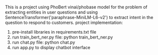 This is a project using PhoBert vinai/phobase model for the problem of extracting entities in user questions and using SentenceTransformer('paraphrase-MiniLM-L6-v2') to extract intent in the question to respond to customers.
project implementation:
1. pre-install libraries in requirements.txt file
2. run train_bert_ner.py file:
python train_bert_ner.py
3. run chat.py file:
python chat.py
4. run app.py to display chatbot interface
